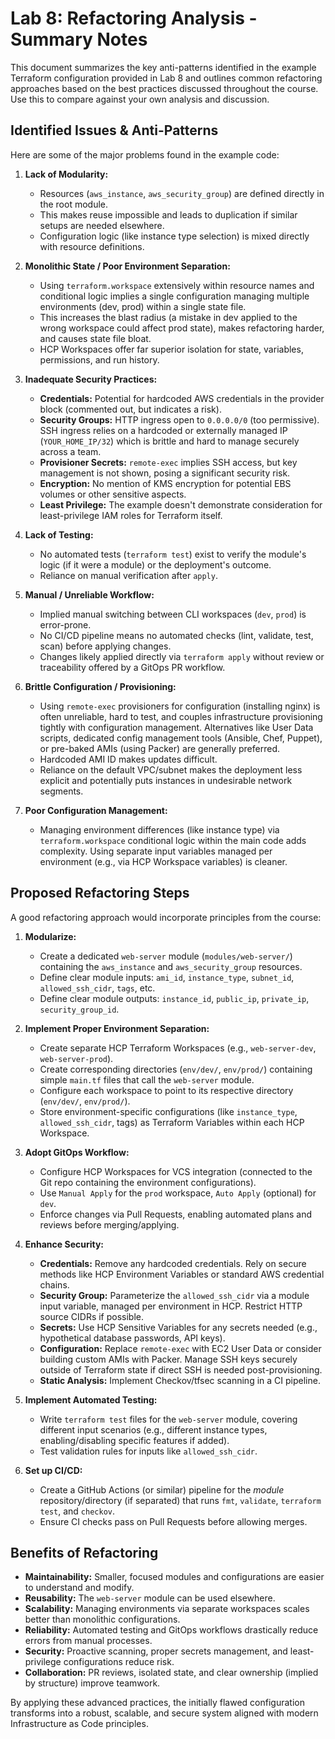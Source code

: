 # Lab 8: Refactoring Analysis - Summary Notes

This document summarizes the key anti-patterns identified in the example Terraform configuration provided in Lab 8 and outlines common refactoring approaches based on the best practices discussed throughout the course. Use this to compare against your own analysis and discussion.

## Identified Issues & Anti-Patterns

Here are some of the major problems found in the example code:

1.  **Lack of Modularity:**
    *   Resources (`aws_instance`, `aws_security_group`) are defined directly in the root module.
    *   This makes reuse impossible and leads to duplication if similar setups are needed elsewhere.
    *   Configuration logic (like instance type selection) is mixed directly with resource definitions.

2.  **Monolithic State / Poor Environment Separation:**
    *   Using `terraform.workspace` extensively within resource names and conditional logic implies a single configuration managing multiple environments (dev, prod) within a single state file.
    *   This increases the blast radius (a mistake in dev applied to the wrong workspace could affect prod state), makes refactoring harder, and causes state file bloat.
    *   HCP Workspaces offer far superior isolation for state, variables, permissions, and run history.

3.  **Inadequate Security Practices:**
    *   **Credentials:** Potential for hardcoded AWS credentials in the provider block (commented out, but indicates a risk).
    *   **Security Groups:** HTTP ingress open to `0.0.0.0/0` (too permissive). SSH ingress relies on a hardcoded or externally managed IP (`YOUR_HOME_IP/32`) which is brittle and hard to manage securely across a team.
    *   **Provisioner Secrets:** `remote-exec` implies SSH access, but key management is not shown, posing a significant security risk.
    *   **Encryption:** No mention of KMS encryption for potential EBS volumes or other sensitive aspects.
    *   **Least Privilege:** The example doesn't demonstrate consideration for least-privilege IAM roles for Terraform itself.

4.  **Lack of Testing:**
    *   No automated tests (`terraform test`) exist to verify the module's logic (if it were a module) or the deployment's outcome.
    *   Reliance on manual verification after `apply`.

5.  **Manual / Unreliable Workflow:**
    *   Implied manual switching between CLI workspaces (`dev`, `prod`) is error-prone.
    *   No CI/CD pipeline means no automated checks (lint, validate, test, scan) before applying changes.
    *   Changes likely applied directly via `terraform apply` without review or traceability offered by a GitOps PR workflow.

6.  **Brittle Configuration / Provisioning:**
    *   Using `remote-exec` provisioners for configuration (installing nginx) is often unreliable, hard to test, and couples infrastructure provisioning tightly with configuration management. Alternatives like User Data scripts, dedicated config management tools (Ansible, Chef, Puppet), or pre-baked AMIs (using Packer) are generally preferred.
    *   Hardcoded AMI ID makes updates difficult.
    *   Reliance on the default VPC/subnet makes the deployment less explicit and potentially puts instances in undesirable network segments.

7.  **Poor Configuration Management:**
    *   Managing environment differences (like instance type) via `terraform.workspace` conditional logic within the main code adds complexity. Using separate input variables managed per environment (e.g., via HCP Workspace variables) is cleaner.

## Proposed Refactoring Steps

A good refactoring approach would incorporate principles from the course:

1.  **Modularize:**
    *   Create a dedicated `web-server` module (`modules/web-server/`) containing the `aws_instance` and `aws_security_group` resources.
    *   Define clear module inputs: `ami_id`, `instance_type`, `subnet_id`, `allowed_ssh_cidr`, `tags`, etc.
    *   Define clear module outputs: `instance_id`, `public_ip`, `private_ip`, `security_group_id`.

2.  **Implement Proper Environment Separation:**
    *   Create separate HCP Terraform Workspaces (e.g., `web-server-dev`, `web-server-prod`).
    *   Create corresponding directories (`env/dev/`, `env/prod/`) containing simple `main.tf` files that call the `web-server` module.
    *   Configure each workspace to point to its respective directory (`env/dev/`, `env/prod/`).
    *   Store environment-specific configurations (like `instance_type`, `allowed_ssh_cidr`, tags) as Terraform Variables within each HCP Workspace.

3.  **Adopt GitOps Workflow:**
    *   Configure HCP Workspaces for VCS integration (connected to the Git repo containing the environment configurations).
    *   Use `Manual Apply` for the `prod` workspace, `Auto Apply` (optional) for `dev`.
    *   Enforce changes via Pull Requests, enabling automated plans and reviews before merging/applying.

4.  **Enhance Security:**
    *   **Credentials:** Remove any hardcoded credentials. Rely on secure methods like HCP Environment Variables or standard AWS credential chains.
    *   **Security Group:** Parameterize the `allowed_ssh_cidr` via a module input variable, managed per environment in HCP. Restrict HTTP source CIDRs if possible.
    *   **Secrets:** Use HCP Sensitive Variables for any secrets needed (e.g., hypothetical database passwords, API keys).
    *   **Configuration:** Replace `remote-exec` with EC2 User Data or consider building custom AMIs with Packer. Manage SSH keys securely outside of Terraform state if direct SSH is needed post-provisioning.
    *   **Static Analysis:** Implement Checkov/tfsec scanning in a CI pipeline.

5.  **Implement Automated Testing:**
    *   Write `terraform test` files for the `web-server` module, covering different input scenarios (e.g., different instance types, enabling/disabling specific features if added).
    *   Test validation rules for inputs like `allowed_ssh_cidr`.

6.  **Set up CI/CD:**
    *   Create a GitHub Actions (or similar) pipeline for the *module* repository/directory (if separated) that runs `fmt`, `validate`, `terraform test`, and `checkov`.
    *   Ensure CI checks pass on Pull Requests before allowing merges.

## Benefits of Refactoring

*   **Maintainability:** Smaller, focused modules and configurations are easier to understand and modify.
*   **Reusability:** The `web-server` module can be used elsewhere.
*   **Scalability:** Managing environments via separate workspaces scales better than monolithic configurations.
*   **Reliability:** Automated testing and GitOps workflows drastically reduce errors from manual processes.
*   **Security:** Proactive scanning, proper secrets management, and least-privilege configurations reduce risk.
*   **Collaboration:** PR reviews, isolated state, and clear ownership (implied by structure) improve teamwork.

By applying these advanced practices, the initially flawed configuration transforms into a robust, scalable, and secure system aligned with modern Infrastructure as Code principles.